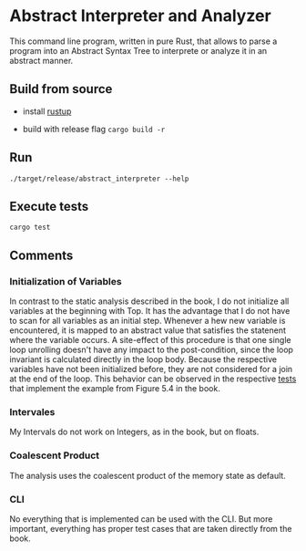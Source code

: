 # Abstract Interpreter and Analyzer

This command line program, written in pure Rust, that allows to parse a program into an Abstract Syntax Tree to interprete or analyze it in an abstract manner.

## Build from source

- install [rustup](https://doc.rust-lang.org/cargo/getting-started/installation.html)

- build with release flag `cargo build -r`

## Run 

`./target/release/abstract_interpreter --help`

## Execute tests

`cargo test`

## Comments

### Initialization of Variables

In contrast to the static analysis described in the book, I do not initialize all variables at the beginning with Top. It has the advantage that I do not have to scan for all variables as an initial step. Whenever a hew new variable is encountered, it is mapped to an abstract value that satisfies the statenent where the variable occurs. A site-effect of this procedure is that one single loop unrolling doesn't have any impact to the post-condition, since the loop invariant is calculated directly in the loop body. Because the respective variables have not been initialized before, they are not considered for a join at the end of the loop. This behavior can be observed in the respective [tests](./src/abstractions/interval_abstraction.rs) that implement the example from Figure 5.4 in the book. 

### Intervales

My Intervals do not work on Integers, as in the book, but on floats. 

### Coalescent Product

The analysis uses the coalescent product of the memory state as default. 


### CLI 

No everything that is implemented can be used with the CLI. But more important, everything has proper test cases that are taken directly from the book.